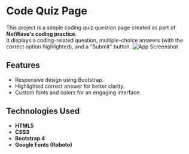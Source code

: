 # Code Quiz Page

This project is a simple coding quiz question page created as part of **NxtWave's coding practice**.  
It displays a coding-related question, multiple-choice answers (with the correct option highlighted), and a "Submit" button.
![App Screenshot](https://res.cloudinary.com/dj7znwcpg/image/upload/v1753613712/127.0.0.1_5500_code-quiz-page.html_fyoskp.png)

## Features
- Responsive design using Bootstrap.
- Highlighted correct answer for better clarity.
- Custom fonts and colors for an engaging interface.

## Technologies Used
- **HTML5**
- **CSS3**
- **Bootstrap 4**
- **Google Fonts (Roboto)**

